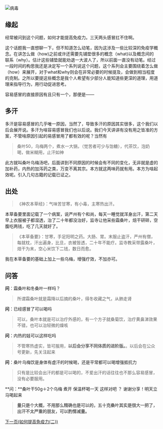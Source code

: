 ![病毒](https://typare-1311038289.cos.ap-nanjing.myqcloud.com/img/cdc-c4IBsSCuwIU-unsplash.jpg)

## 缘起

经常被问到这个问题，如何才能提高免疫力。三天两头感冒扛不住啊。

这个话题我一直想聊一下，但不知道怎么动笔，因为这涉及一些比较深的免疫学概念。在讲怎么做（how)之前或许还需要先铺垫很多的概念（what)以及概念间的联系（why）。估计这些铺垫就能劝退一大波人了，所以前面一直没有动笔。经过一段时间的构思我还是决定写一个系列说这个问题，这个系列会主要围绕着怎么做（how）来展开，对于what和why则会在非常必要的时候提及，会做到相当程度的克制。之所以要提这些概念是我个人希望有少部分人能知道些更深的道理，用道理来指导行为，用行动促进思考。

容易感冒的直接原因有且只有一个，那便是——

## 多汗

多汗是容易感冒的几乎唯一原因，当然了，导致多汗的原因其实很多，这个我们以后会展开说。多汗为啥容易感冒我们也以后说。我们今天讲讲有没有用之皆准的方案，不管啥原因引起的易感冒用了都有效的呢？当然有

> 桑叶50，乌梅两个，煮水一大锅，（觉苦者可少与饴糖），代茶饮，泡奶喝，做米糊用，止汗如神

此方就叫桑叶乌梅汤吧，后面讲到不同原因的时候会有不同的变化，无非就是虚的加补药，内热的加泻药之类，万变不离其宗。本方就这两味药就有用。本方为啥起效呢。引入几句古籍的记载已证之。

## 出处

> 《神农本草经》：气味苦甘寒，有小毒，主寒热出汗。

本草备要里面记载了一个病案，说严州有个和尚，每天一睡觉就浑身出汗，第二天早上衣服被子都湿透，治了二十年都没治好，监寺让他采些霜桑叶，焙干研碎，空腹吃两钱，吃了几天就好了。

> 《本草备要》：甘寒，手足阳明之药。大肠、胃。末服止盗汗，严州有僧，每就枕，汗出遍身，比旦，衣被皆透，二十年不能疗。监寺教采带露桑叶，焙干为末，空心米饮下二钱，数日而愈。

我在本草备要的基础上加上一些乌梅，增强疗效，不加亦可。

## 问答

**问**：霜桑叶和冬桑叶一样吗？

> 所谓霜桑叶就是霜降以后摘的桑叶，得冬收藏之气，从肺走肾

**问**：已经感冒了可以喝吗

> 可以，桑叶本就是可以治疗外感的，有一个方子就桑菊饮，治疗黄鼻涕效果不错，也可以治轻微的燥咳

**问**：内热的娃可以这样吃吗

> 不管寒热虚实，皆可服用，**以后会分享不同体质的进阶版。**。以后会在公众号更新，先关注起来

**问**：桑叶乌梅饮是身体有虚汗的时候喝，还是平常都可以喝增强抵抗力

> 只有是比较会出汗的都是可以喝的，不爱出汗的话往往也不那么容易感冒，没有必要服用。

**问：**桑叶干50g＋2个乌梅 煮开 保温杯喝一天 这样对吧 ？ 谢谢分享！明天立马喝起来

> **量只是个大概，不用那么精确也是可以的，五十克桑叶其实是很大一把了，出汗不太严重的朋友，可以酌情减量。**









[下一页(如何提高免疫力(二))](How_to_boost_immunity_2.md)

